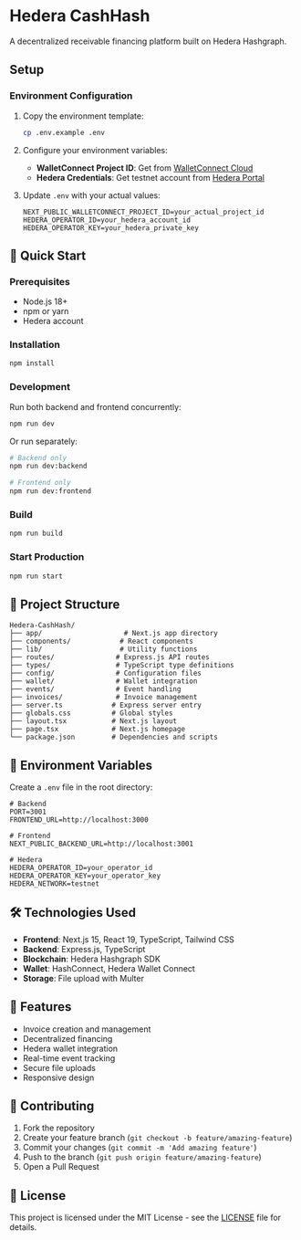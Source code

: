 # Hedera CashHash

A decentralized receivable financing platform built on Hedera Hashgraph.

## Setup

### Environment Configuration

1. Copy the environment template:
   ```bash
   cp .env.example .env
   ```

2. Configure your environment variables:
   - **WalletConnect Project ID**: Get from [WalletConnect Cloud](https://cloud.walletconnect.com/)
   - **Hedera Credentials**: Get testnet account from [Hedera Portal](https://portal.hedera.com/register)

3. Update `.env` with your actual values:
   ```env
   NEXT_PUBLIC_WALLETCONNECT_PROJECT_ID=your_actual_project_id
   HEDERA_OPERATOR_ID=your_hedera_account_id
   HEDERA_OPERATOR_KEY=your_hedera_private_key
   ```

## 🚀 Quick Start

### Prerequisites
- Node.js 18+ 
- npm or yarn
- Hedera account

### Installation

```bash
npm install
```

### Development

Run both backend and frontend concurrently:

```bash
npm run dev
```

Or run separately:

```bash
# Backend only
npm run dev:backend

# Frontend only  
npm run dev:frontend
```

### Build

```bash
npm run build
```

### Start Production

```bash
npm run start
```

## 📁 Project Structure

```
Hedera-CashHash/
├── app/                    # Next.js app directory
├── components/            # React components
├── lib/                   # Utility functions
├── routes/               # Express.js API routes
├── types/                # TypeScript type definitions
├── config/               # Configuration files
├── wallet/               # Wallet integration
├── events/               # Event handling
├── invoices/             # Invoice management
├── server.ts            # Express server entry
├── globals.css          # Global styles
├── layout.tsx           # Next.js layout
├── page.tsx             # Next.js homepage
└── package.json         # Dependencies and scripts
```

## 🔧 Environment Variables

Create a `.env` file in the root directory:

```env
# Backend
PORT=3001
FRONTEND_URL=http://localhost:3000

# Frontend
NEXT_PUBLIC_BACKEND_URL=http://localhost:3001

# Hedera
HEDERA_OPERATOR_ID=your_operator_id
HEDERA_OPERATOR_KEY=your_operator_key
HEDERA_NETWORK=testnet
```

## 🛠️ Technologies Used

- **Frontend**: Next.js 15, React 19, TypeScript, Tailwind CSS
- **Backend**: Express.js, TypeScript
- **Blockchain**: Hedera Hashgraph SDK
- **Wallet**: HashConnect, Hedera Wallet Connect
- **Storage**: File upload with Multer

## 📖 Features

- Invoice creation and management
- Decentralized financing
- Hedera wallet integration
- Real-time event tracking
- Secure file uploads
- Responsive design

## 🤝 Contributing

1. Fork the repository
2. Create your feature branch (`git checkout -b feature/amazing-feature`)
3. Commit your changes (`git commit -m 'Add amazing feature'`)
4. Push to the branch (`git push origin feature/amazing-feature`)
5. Open a Pull Request

## 📄 License

This project is licensed under the MIT License - see the [LICENSE](LICENSE) file for details.